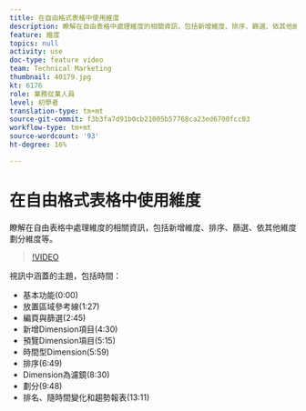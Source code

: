 ```yaml
---
title: 在自由格式表格中使用維度
description: 瞭解在自由表格中處理維度的相關資訊，包括新增維度、排序、篩選、依其他維度劃分維度等。
feature: 維度
topics: null
activity: use
doc-type: feature video
team: Technical Marketing
thumbnail: 40179.jpg
kt: 6176
role: 業務從業人員
level: 初學者
translation-type: tm+mt
source-git-commit: f3b3fa7d91b0cb21005b57768ca23ed6700fcc03
workflow-type: tm+mt
source-wordcount: '93'
ht-degree: 16%

---
```



# 在自由格式表格中使用維度

瞭解在自由表格中處理維度的相關資訊，包括新增維度、排序、篩選、依其他維度劃分維度等。

>[!VIDEO](https://video.tv.adobe.com/v/40179/?quality=12&learn=on)

視訊中涵蓋的主題，包括時間：

* 基本功能(0:00)
* 放置區域參考線(1:27)
* 編頁與篩選(2:45)
* 新增Dimension項目(4:30)
* 預覽Dimension項目(5:15)
* 時間型Dimension(5:59)
* 排序(6:49)
* Dimension為濾鏡(8:30)
* 劃分(9:48)
* 排名、隨時間變化和趨勢報表(13:11)
